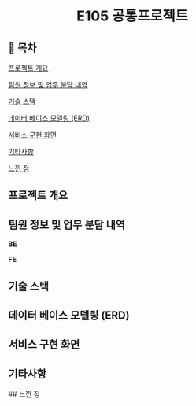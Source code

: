 <h1 align="center"> E105 공통프로젝트 </h1>

## 📝 목차

[프로젝트 개요](#item-one)

[팀원 정보 및 업무 분담 내역](#item-two)

[기술 스택](#item-three)

[데이터 베이스 모델링 (ERD)](#item-four)

[서비스 구현 화면](#item-five)

[기타사항](#item-six)

[느낀 점](#item-end)

<a id="item-one"></a>

## 프로젝트 개요


<a id="item-two"></a>

## 팀원 정보 및 업무 분담 내역

**BE**

**FE**

<a id="item-three"></a> 

## 기술 스택

<a id="item-four"></a>

## 데이터 베이스 모델링 (ERD)

<a id="item-five"></a>

## 서비스 구현 화면


<a id="item-six"></a>

## 기타사항


<a id="item-end"></a>

## 느낀 점

